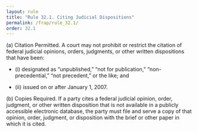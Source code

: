 ```yaml
---
layout: rule
title: "Rule 32.1. Citing Judicial Dispositions"
permalink: /frap/rule_32.1/
order: 32.1
---
```


(a) Citation Permitted. A court may not prohibit or restrict the citation of federal judicial opinions, orders, judgments, or other written dispositions that have been:


- (i) designated as “unpublished,” “not for publication,” “non-precedential,” “not precedent,” or the like; and


- (ii) issued on or after January 1, 2007.


(b) Copies Required. If a party cites a federal judicial opinion, order, judgment, or other written disposition that is not available in a publicly accessible electronic database, the party must file and serve a copy of that opinion, order, judgment, or disposition with the brief or other paper in which it is cited.
